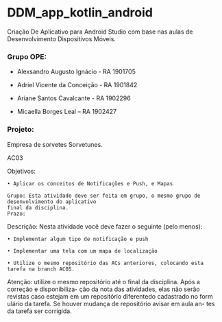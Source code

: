 # DDM_app_kotlin_android
Criação De Aplicativo para Android Studio com base nas aulas de Desenvolvimento Dispositivos Móveis.

### Grupo OPE:
* Alexsandro Augusto Ignácio - RA 1901705

* Adriel Vicente da Conceição - RA 1901842

* Ariane Santos Cavalcante - RA 1902296

* Micaella Borges Leal – RA 1902427

### Projeto:
Empresa de sorvetes Sorvetunes.

AC03

Objetivos:

    • Aplicar os conceitos de Notificações e Push, e Mapas

    Grupo: Esta atividade deve ser feita em grupo, o mesmo grupo de desenvolvimento do aplicativo
    final da disciplina.
    Prazo:

Descrição: Nesta atividade você deve fazer o seguinte (pelo menos):

    • Implementar algum tipo de notificação e push

    • Implementar uma tela com um mapa de localização
    
    • Utilize o mesmo repositório das ACs anteriores, colocando esta tarefa na branch AC05.

Atenção: utilize o mesmo repositório até o final da disciplina. Após a correção e disponibiliza-
ção da nota das atividades, elas não serão revistas caso estejam em um repositório diferentedo cadastrado no form ulário da tarefa. Se houver mudança de repositório avisar em aula an-
tes da tarefa ser corrigida.